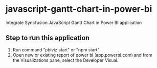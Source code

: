 # javascript-gantt-chart-in-power-bi
Integrate Syncfusion JavaScript Gantt Chart in Power BI application

## Step to run this application

1. Run command "pbiviz start" or "npm start"
2. Open new or existing report of power bi (app.powerbi.com) and from the Visualizations pane, select the Developer Visual.